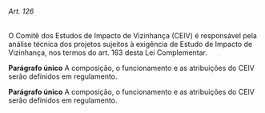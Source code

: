
###### Art. 126
O Comitê dos Estudos de Impacto de Vizinhança (CEIV) é responsável pela análise técnica dos projetos sujeitos à exigência de Estudo de Impacto de Vizinhança, nos termos do art. 163 desta Lei Complementar.

**Parágrafo único** A composição, o funcionamento e as atribuições do CEIV serão definidos em regulamento.

**Parágrafo único** A composição, o funcionamento e as atribuições do CEIV serão definidos em regulamento.
